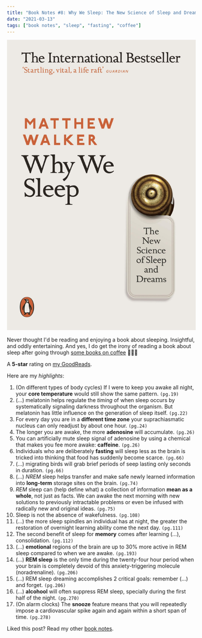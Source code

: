 ```yaml
---
title: "Book Notes #8: Why We Sleep: The New Science of Sleep and Dreams"
date: "2021-03-13"
tags: ["book notes", "sleep", "fasting", "coffee"]
---
```


![Why We Sleep Book Cover](./images/cover.jpg)

Never thought I'd be reading and enjoying a book about sleeping. Insightful, and oddly entertaining. And yes, I do get the irony of reading a book about sleep after going through [some books on coffee](/tag/coffee/) 🤷🏽‍♂️

A **5-star** rating on [my GoodReads](https://www.goodreads.com/user/show/3186522-j-pedro-ribeiro).

Here are my _highlights_:

1. (On different types of body cycles) If I were to keep you awake all night, your **core temperature** would still show the same pattern. `(pg.19)`
1. (...) melatonin helps regulate the _timing_ of when sleep occurs by systematically signaling darkness throughout the organism. But melatonin has little influence on the generation of sleep itself. `(pg.22)`
1. For every day you are in a **different time zone** your suprachiasmatic nucleus can only readjust by about one hour. `(pg.24)`
1. The longer you are awake, the more **adenosine** will accumulate. `(pg.26)`
1. You can artificially mute sleep signal of adenosine by using a chemical that makes you fee more awake: **caffeine**. `(pg.26)`
1. Individuals who are deliberately **fasting** will sleep less as the brain is tricked into thinking that food has suddenly become scarce. `(pg.66)`
1. (...) migrating birds will grab brief periods of seep lasting only seconds in duration. `(pg.66)`
1. (...) _NREM_ sleep helps transfer and make safe newly learned information into **long-term** storage sites on the brain. `(pg.74)`
1. _REM_ sleep can (help define what) a collection of information **mean as a whole**, not just as facts. We can awake the next morning with new solutions to previously intractable problems or even be infused with radically new and original ideas. `(pg.75)`
1. Sleep is not the absence of wakefulness. `(pg.108)`
1. (...) the more sleep spindles an individual has at night, the greater the restoration of overnight learning ability come the next day. `(pg.111)`
1. The second benefit of sleep for **memory** comes after learning (...), consolidation. `(pg.112)`
1. (...) **emotional** regions of the brain are up to 30% more active in REM sleep compared to when we are awake. `(pg.193)`
1. (...) **REM sleep** is the only time during the twenty-four hour period when your brain is completely devoid of this anxiety-triggering molecule (noradrenaline). `(pg.206)`
1. (...) REM sleep dreaming accomplishes 2 critical goals: remember (...) and forget. `(pg.206)`
1. (...) **alcohool** will often suppress REM sleep, specially during the first half of the night. `(pg.270)`
1. (On alarm clocks) The **snooze** feature means that you will repeatedly impose a cardiovascular spike again and again within a short span of time. `(pg.278)`

Liked this post? Read my other [book notes](https://www.jpedroribeiro.com/tag/book-notes/).
